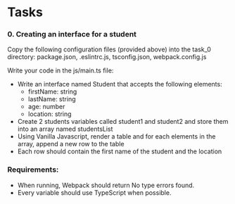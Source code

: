 # Tasks
### 0. Creating an interface for a student


Copy the following configuration files (provided above) into the task_0 directory: package.json, .eslintrc.js, tsconfig.json, webpack.config.js

Write your code in the js/main.ts file:

   - Write an interface named Student that accepts the following elements:
       - firstName: string
       - lastName: string
       - age: number
       - location: string
   - Create 2 students variables called student1 and student2 and store them into an array named studentsList
   - Using Vanilla Javascript, render a table and for each elements in the array, append a new row to the table
   - Each row should contain the first name of the student and the location

### Requirements:

   - When running, Webpack should return No type errors found.
   - Every variable should use TypeScript when possible.


